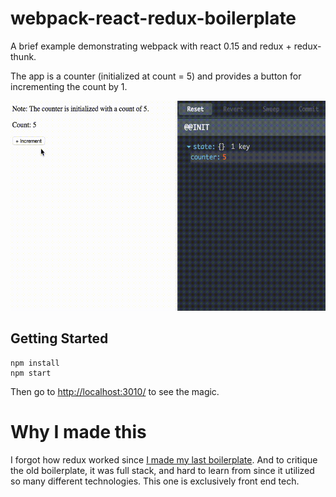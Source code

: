webpack-react-redux-boilerplate
===============================

A brief example demonstrating webpack with react 0.15 and redux + redux-thunk.

The app is a counter (initialized at count = 5) and provides a button for incrementing the count by 1.

![Demo](/demo.gif?raw=true "Demo")

Getting Started
---------------

```
npm install
npm start
```

Then go to [http://localhost:3010/](http://localhost:3010/) to see the magic.

Why I made this
===============

I forgot how redux worked since [I made my last boilerplate](https://github.com/petermikitsh/webpack-react-starter). And to critique the old boilerplate, it was full stack, and hard to learn from since it utilized so many different technologies. This one is exclusively front end tech.